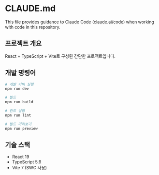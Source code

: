 # CLAUDE.md

This file provides guidance to Claude Code (claude.ai/code) when working with code in this repository.

## 프로젝트 개요

React + TypeScript + Vite로 구성된 간단한 프로젝트입니다.

## 개발 명령어

```bash
# 개발 서버 실행
npm run dev

# 빌드
npm run build

# 린트 실행
npm run lint

# 빌드 미리보기
npm run preview
```

## 기술 스택

- React 19
- TypeScript 5.9
- Vite 7 (SWC 사용)
